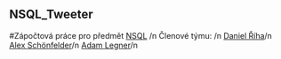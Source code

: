 ## NSQL_Tweeter
#Zápočtová práce pro předmět [NSQL](https://github.com/pavelberanek91/UJEP/tree/main/NSQL) /n
Členové týmu: /n
[Daniel Říha](https://github.com/DanielRiha8906)/n
[Alex Schönfelder](https://github.com/Bumross)/n
[Adam Legner](https://github.com/Midiros)/n
